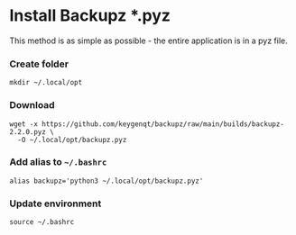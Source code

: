 # Install Backupz *.pyz

This method is as simple as possible - the entire application is in a pyz file.

### Create folder

```shell
mkdir ~/.local/opt
```

### Download

```shell
wget -x https://github.com/keygenqt/backupz/raw/main/builds/backupz-2.2.0.pyz \
  -O ~/.local/opt/backupz.pyz
```

### Add alias to `~/.bashrc`

```shell
alias backupz='python3 ~/.local/opt/backupz.pyz'
```

### Update environment

```shell
source ~/.bashrc
```

